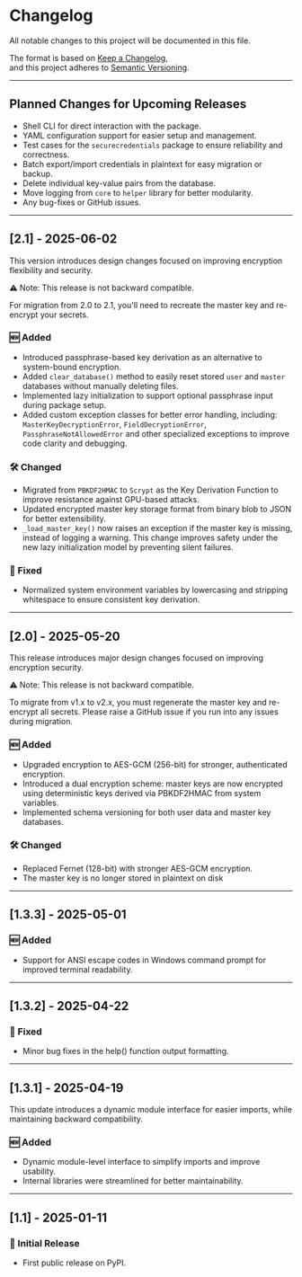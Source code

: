 # Changelog

All notable changes to this project will be documented in this file.

The format is based on [Keep a Changelog](https://keepachangelog.com/en/1.0.0/),  
and this project adheres to [Semantic Versioning](https://semver.org/).

--- 

## Planned Changes for Upcoming Releases

- Shell CLI for direct interaction with the package.
- YAML configuration support for easier setup and management.
- Test cases for the `securecredentials` package to ensure reliability and correctness.
- Batch export/import credentials in plaintext for easy migration or backup.
- Delete individual key-value pairs from the database.
- Move logging from `core` to `helper` library for better modularity.
- Any bug-fixes or GitHub issues.

---
## [2.1] - 2025-06-02

This version introduces design changes focused on improving encryption flexibility and security.

⚠️ Note: This release is not backward compatible.

For migration from 2.0 to 2.1, you'll need to recreate the master key and re-encrypt your secrets.

### 🆕 Added
- Introduced passphrase-based key derivation as an alternative to system-bound encryption.
- Added `clear_database()` method to easily reset stored `user` and `master` databases without manually deleting files.
- Implemented lazy initialization to support optional passphrase input during package setup.
- Added custom exception classes for better error handling, including: 
`MasterKeyDecryptionError`, `FieldDecryptionError`, `PassphraseNotAllowedError` and other specialized exceptions to improve code clarity and debugging.

### 🛠️ Changed
- Migrated from `PBKDF2HMAC` to `Scrypt` as the Key Derivation Function to improve resistance against GPU-based attacks.
- Updated encrypted master key storage format from binary blob to JSON for better extensibility.
- `_load_master_key()` now raises an exception if the master key is missing, instead of logging a warning. This change improves safety under the new lazy initialization model by preventing silent failures.


### 🐞 Fixed
- Normalized system environment variables by lowercasing and stripping whitespace to ensure consistent key derivation.

---

## [2.0] - 2025-05-20

This release introduces major design changes focused on improving encryption security.

⚠️ Note: This release is not backward compatible.

To migrate from v1.x to v2.x, you must regenerate the master key and re-encrypt all secrets.
Please raise a GitHub issue if you run into any issues during migration.

### 🆕 Added
- Upgraded encryption to AES-GCM (256-bit) for stronger, authenticated encryption.
- Introduced a dual encryption scheme: master keys are now encrypted using deterministic keys derived via PBKDF2HMAC from system variables.
- Implemented schema versioning for both user data and master key databases. 

### 🛠️ Changed
- Replaced Fernet (128-bit) with stronger AES-GCM encryption.
- The master key is no longer stored in plaintext on disk


---

## [1.3.3] - 2025-05-01
### 🆕 Added
- Support for ANSI escape codes in Windows command prompt for improved terminal readability.

---

## [1.3.2] - 2025-04-22
### 🐞 Fixed
- Minor bug fixes in the help() function output formatting.


---

## [1.3.1] - 2025-04-19

This update introduces a dynamic module interface for easier imports, while maintaining backward compatibility.

### 🆕 Added
- Dynamic module-level interface to simplify imports and improve usability.
- Internal libraries were streamlined for better maintainability.

---

## [1.1] - 2025-01-11
### 🚀 Initial Release
- First public release on PyPI.
